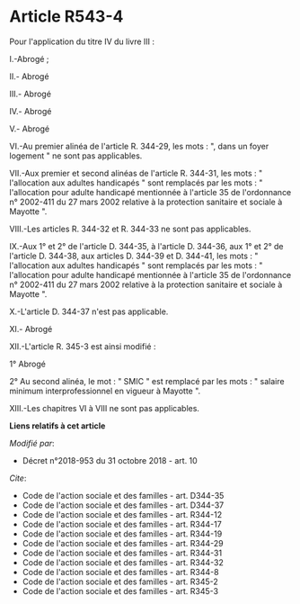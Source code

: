 # Article R543-4

Pour l'application du titre IV du livre III :

I.-Abrogé ;

II.- Abrogé

III.- Abrogé

IV.- Abrogé

V.- Abrogé

VI.-Au premier alinéa de l'article R. 344-29, les mots : ", dans un foyer logement " ne sont pas applicables.

VII.-Aux premier et second alinéas de l'article R. 344-31, les mots : " l'allocation aux adultes handicapés " sont remplacés
par les mots : " l'allocation pour adulte handicapé mentionnée à l'article 35 de l'ordonnance n° 2002-411 du 27 mars 2002
relative à la protection sanitaire et sociale à Mayotte ".

VIII.-Les articles R. 344-32 et R. 344-33 ne sont pas applicables.

IX.-Aux 1° et 2° de l'article D. 344-35, à l'article D. 344-36, aux 1° et 2° de l'article D. 344-38, aux articles D. 344-39
et D. 344-41, les mots : " l'allocation aux adultes handicapés " sont remplacés par les mots : " l'allocation pour adulte
handicapé mentionnée à l'article 35 de l'ordonnance n° 2002-411 du 27 mars 2002 relative à la protection sanitaire et sociale
à Mayotte ".

X.-L'article D. 344-37 n'est pas applicable.

XI.- Abrogé

XII.-L'article R. 345-3 est ainsi modifié :

1° Abrogé

2° Au second alinéa, le mot : " SMIC " est remplacé par les mots : " salaire minimum interprofessionnel en vigueur à Mayotte
".

XIII.-Les chapitres VI à VIII ne sont pas applicables.

**Liens relatifs à cet article**

_Modifié par_:

  - Décret n°2018-953 du 31 octobre 2018 - art. 10

_Cite_:

  - Code de l'action sociale et des familles - art. D344-35
  - Code de l'action sociale et des familles - art. D344-37
  - Code de l'action sociale et des familles - art. R344-12
  - Code de l'action sociale et des familles - art. R344-17
  - Code de l'action sociale et des familles - art. R344-19
  - Code de l'action sociale et des familles - art. R344-29
  - Code de l'action sociale et des familles - art. R344-31
  - Code de l'action sociale et des familles - art. R344-32
  - Code de l'action sociale et des familles - art. R344-8
  - Code de l'action sociale et des familles - art. R345-2
  - Code de l'action sociale et des familles - art. R345-3
